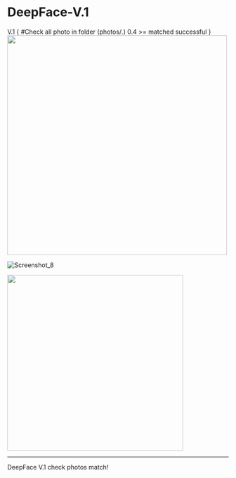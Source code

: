 # DeepFace-V.1
V.1 {
#Check all photo in folder (photos/*.*)
0.4 >= matched successful 
}
<img src="https://user-images.githubusercontent.com/35100055/125212064-88f96080-e2b3-11eb-81dd-f818b299eea1.png" width="500px"> 

![Screenshot_8](https://user-images.githubusercontent.com/35100055/125221722-5c544180-e2d1-11eb-9cc7-e8aa584f4076.png)

<img src="https://user-images.githubusercontent.com/35100055/125211913-92ce9400-e2b2-11eb-86d8-848cb0b54390.png" width="400px"> 
<hr>


DeepFace V.1 check photos match!

